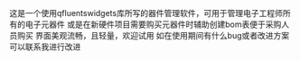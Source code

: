 这是一个使用qfluentswidgets库所写的器件管理软件，可用于管理电子工程师所有的电子元器件
或是在新硬件项目需要购买元器件时辅助创建bom表便于采购人员购买
界面美观流畅，且轻量，欢迎试用
如在使用期间有什么bug或者改进方案可以联系我进行改进
